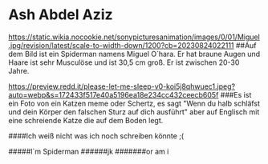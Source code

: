 # Ash Abdel Aziz
https://static.wikia.nocookie.net/sonypicturesanimation/images/0/01/Miguel.jpg/revision/latest/scale-to-width-down/1200?cb=20230824022111
##Auf dem Bild ist ein Spiderman namens Miguel O`hara. Er hat braune Augen und Haare ist sehr Musculöse und ist 30,5 cm groß. Er ist zwischen 20-30 Jahre.


https://preview.redd.it/please-let-me-sleep-v0-koi5j8qhwuec1.jpeg?auto=webp&s=172433f517e40a5196ea18e234cc432ceecb605f
###Es ist ein Foto von ein Katzen meme oder Schertz, es sagt "Wenn du halb schläfst und dein Körper den falschen Sturz auf dich ausführt" aber auf Englisch mit eine schreiende Katze die auf dem Boden legt.


####Ich weiß nicht was ich noch schreiben könnte ;( 


#####I`m Spiderman
######jk
#######or am i
